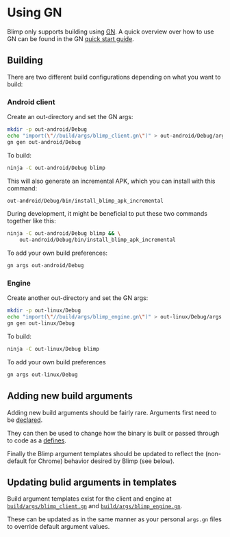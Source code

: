# Using GN
Blimp only supports building using [GN](../../tools/gn/README.md). A quick
overview over how to use GN can be found in the GN
[quick start guide](../../tools/gn/docs/quick_start.md).

## Building

There are two different build configurations depending on what you want to
build:

### Android client

Create an out-directory and set the GN args:

```bash
mkdir -p out-android/Debug
echo "import(\"//build/args/blimp_client.gn\")" > out-android/Debug/args.gn
gn gen out-android/Debug
```

To build:

```bash
ninja -C out-android/Debug blimp
```

This will also generate an incremental APK, which you can install with this
command:

```bash
out-android/Debug/bin/install_blimp_apk_incremental
```

During development, it might be beneficial to put these two commands together
like this:

```bash
ninja -C out-android/Debug blimp && \
    out-android/Debug/bin/install_blimp_apk_incremental
```

To add your own build preferences:

```bash
gn args out-android/Debug
```

### Engine

Create another out-directory and set the GN args:

```bash
mkdir -p out-linux/Debug
echo "import(\"//build/args/blimp_engine.gn\")" > out-linux/Debug/args.gn
gn gen out-linux/Debug
```

To build:

```bash
ninja -C out-linux/Debug blimp
```

To add your own build preferences

```bash
gn args out-linux/Debug
```

## Adding new build arguments

Adding new build arguments should be fairly rare. Arguments first need to be
[declared](../../tools/gn/docs/quick_start.md#Add-a-new-build-argument).

They can then be used to change how the binary is built or passed through to
code as a
[defines](../../tools/gn/docs/reference.md#defines_C-preprocessor-defines).

Finally the Blimp argument templates should be updated to reflect the
(non-default for Chrome) behavior desired by Blimp (see below).

## Updating bulid arguments in templates

Build argument templates exist for the client and engine at
[`build/args/blimp_client.gn`](../../build/args/blimp_client.gn) and
[`build/args/blimp_engine.gn`](../../build/args/blimp_engine.gn).

These can be updated as in the same manner as your personal `args.gn` files
to override default argument values.
